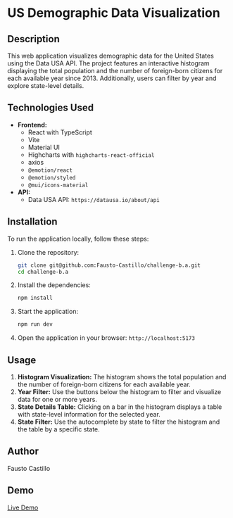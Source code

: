 # US Demographic Data Visualization

## Description

This web application visualizes demographic data for the United States using the Data USA API. The project features an interactive histogram displaying the total population and the number of foreign-born citizens for each available year since 2013. Additionally, users can filter by year and explore state-level details.

## Technologies Used

*   **Frontend:**
    *   React with TypeScript
    *   Vite
    *   Material UI
    *   Highcharts with `highcharts-react-official`
    *   axios
    *    `@emotion/react`
    *   `@emotion/styled`
    *   `@mui/icons-material`
*   **API:**
    *   Data USA API: `https://datausa.io/about/api`

## Installation

To run the application locally, follow these steps:

1.  Clone the repository:

    ```bash
    git clone git@github.com:Fausto-Castillo/challenge-b.a.git
    cd challenge-b.a
    ```

2.  Install the dependencies:

    ```bash
    npm install
    ```

3.  Start the application:

    ```bash
    npm run dev
    ```

4.  Open the application in your browser: `http://localhost:5173`

## Usage

1.  **Histogram Visualization:** The histogram shows the total population and the number of foreign-born citizens for each available year.
2.  **Year Filter:** Use the buttons below the histogram to filter and visualize data for one or more years.
3.  **State Details Table:** Clicking on a bar in the histogram displays a table with state-level information for the selected year.
4.  **State Filter:** Use the autocomplete by state to  filter the histogram and the table by a specific state.

## Author

Fausto Castillo

## Demo
[Live Demo](https://boostup-challenge.web.app/)